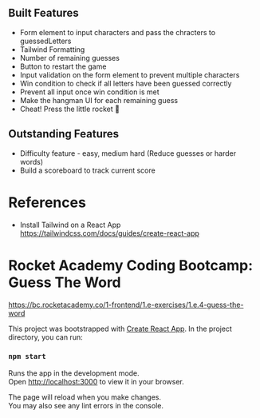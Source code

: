 ## Built Features

- Form element to input characters and pass the chracters to guessedLetters
- Tailwind Formatting
- Number of remaining guesses
- Button to restart the game
- Input validation on the form element to prevent multiple characters
- Win condition to check if all letters have been guessed correctly
- Prevent all input once win condition is met
- Make the hangman UI for each remaining guess
- Cheat! Press the little rocket 🚀

## Outstanding Features

- Difficulty feature - easy, medium hard (Reduce guesses or harder words)
- Build a scoreboard to track current score

# References

- Install Tailwind on a React App https://tailwindcss.com/docs/guides/create-react-app

# Rocket Academy Coding Bootcamp: Guess The Word

https://bc.rocketacademy.co/1-frontend/1.e-exercises/1.e.4-guess-the-word

This project was bootstrapped with [Create React App](https://github.com/facebook/create-react-app). In the project directory, you can run:

### `npm start`

Runs the app in the development mode.\
Open [http://localhost:3000](http://localhost:3000) to view it in your browser.

The page will reload when you make changes.\
You may also see any lint errors in the console.
